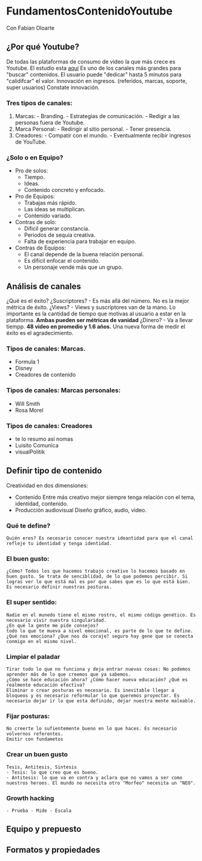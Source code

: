 # FundamentosContenidoYoutube
Con Fabian Oloarte

## ¿Por qué Youtube? 
  De todas las plataformas de consumo de video la que más crece es Youtube. 
  El estudio esta [aquí]()
  Es uno de los canales más grandes para "buscar" contenidos. 
  El usuario puede "dedicar" hasta 5 minutos para "calidifcar" el valor. 
  Innovación en ingresos. (referidos, marcas, soporte, super usuarios)
  Constate innovación. 

### Tres tipos de canales: 
  1. Marcas:
    - Branding.
    - Estrategias de comunicación.
    - Redigir a las personas fuera de Youtube.
  2. Marca Personal:
    - Redirigir al sitio personal.
    - Tener presencia. 
  3. Creadores: 
    - Compatir con el mundo.
    - Eventualmente recibir ingresos de YouTube.
### ¿Solo o en Equipo?
  - Pro de solos: 
    - Tiempo. 
    - Ideas.
    - Contenido concreto y enfocado.
  - Pro de Equipos: 
    - Trabajas más rápido.
    - Las ideas se multiplican. 
    - Contenido variado. 
  - Contras de solo: 
    - Dificil generar constancia.
    - Periodos de sequia creativa. 
    - Falta de experiencia para trabajar en equipo. 
  - Contras de Equipos: 
    - El canal depende de la buena relación personal.
    - Es difícil enfocar el contenido.
    - Un personaje vende más que un grupo. 

## Análisis de canales 
¿Qué es el éxito? 
  ¿Suscriptores? 
    - Es más allá del número. No es la mejor métrica de éxito. 
  ¿Views? 
    - Views y suscriptores van de la mano. Lo importante es la cantidad de tiempo que motivas al usuario a estar en la plataforma. 
    **Ambas pueden ser métricas de vanidad**
  ¿Dinero? 
    - Va a llevar tiempp. 
**48 video en promedio y 1.6 años.**
Una nueva forma de medir el éxito es el agradecimiento. 

### Tipos de canales: Marcas.
 - Formula 1
 - Disney 
 - Creadores de contenido
### Tipos de canales: Marcas personales: 
  - Will Smith 
  - Rosa Morel 
### Tipos de canales: Creadores
  - te lo resumo así nomas
  - Luisito Comunica
  - visualPolitik

## Definir tipo de contenido 
Creatividad en dos dimensiones: 
  - Contenido
    Entre más creativo mejor siempre tenga relación con el tema, identidad, contenido.
  - Producción audiovisual
    Diseño gráfico, audio, video. 
  ### Qué te define?
    Quién eres? Es necesario conocer nuestra ideantidad para que el canal refleje tu identidad y tenga identidad. 
    
  ### El buen gusto:
    ¿Cómo? Todos los que hacemos trabajo creativo lo hacemos basado en buen gusto. Se trata de senciblidad, de lo que podemos percibir. Si logras ver lo que está mal es por que sabes que es lo que está bien. Es necesario definir nuestras posturas. 
  ### El super sentido: 
    Nadie en el munedo tiene el mismo rostro, el mismo código genético. Es necesario vivir nuestra singularidad. 
    ¿En qué la gente me pide consejos? 
    todo lo que te mueva a nivel emocional, es parte de lo que te define. ¿Qué nos emociona? ¿Que nos da coraje? seguro hay gene que se conecta conmigo en el mismo nivel. 
  ### Limpiar el paladar
    Tirar todo lo que no funciona y deja entrar nuevas cosas: No podemos aprender más de lo que creemos que ya sabemos. 
    ¿Cómo se hace educación ahora? ¿Cómo hacer nueva educación? ¿Qué es realmente educación efectiva? 
    Eliminar o crear posturas es necesario. Es inevitable llegar a bloqueos y es necesario reformular lo que queremos proyectar. Es necesario dejar ir lo que esta definido, dejar nuestra mente maleable. 
  ### Fijar posturas: 
    No creerte lo sufientemente bueno en lo que haces. Es necesario volvernos referentes. 
    Emitir con fundametos
  ### Crear un buen gusto
    Tesis, Antitesis, Sintesis
    - Tesis: lo que creo que es bueno.
    - Antitesis: lo que va en contra y aclara que no vamos a ser como nuestros heroes. El mundo no necesita otro "Morfeo" necesita un "NEO".
   ### Growth hacking 
    - Prueba - Mide - Escala
## Equipo y prepuesto 

## Formatos y propiedades

























